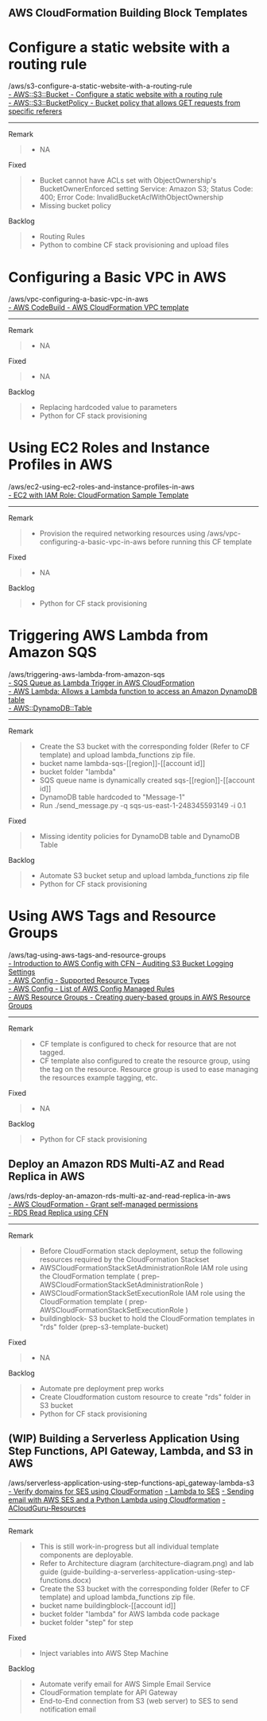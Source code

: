 ## AWS CloudFormation Building Block Templates

# Configure a static website with a routing rule
/aws/s3-configure-a-static-website-with-a-routing-rule\
[- AWS::S3::Bucket - Configure a static website with a routing rule](https://docs.aws.amazon.com/AWSCloudFormation/latest/UserGuide/aws-properties-s3-bucket.html)\
[- AWS::S3::BucketPolicy - Bucket policy that allows GET requests from specific referers ](https://docs.aws.amazon.com/AWSCloudFormation/latest/UserGuide/aws-properties-s3-policy.html)

---
Remark
>- NA

Fixed
>- Bucket cannot have ACLs set with ObjectOwnership's BucketOwnerEnforced setting 
>  Service: Amazon S3; Status Code: 400; Error Code: InvalidBucketAclWithObjectOwnership
>- Missing bucket policy

Backlog
>- Routing Rules
>- Python to combine CF stack provisioning and upload files

# Configuring a Basic VPC in AWS
/aws/vpc-configuring-a-basic-vpc-in-aws\
[- AWS CodeBuild - AWS CloudFormation VPC template](https://docs.aws.amazon.com/codebuild/latest/userguide/cloudformation-vpc-template.html)

---
Remark 
>- NA

Fixed
>- NA

Backlog
>- Replacing hardcoded value to parameters
>- Python for CF stack provisioning

# Using EC2 Roles and Instance Profiles in AWS
/aws/ec2-using-ec2-roles-and-instance-profiles-in-aws\
[- EC2 with IAM Role: CloudFormation Sample Template](https://www.radishlogic.com/aws/cloudformation/cloudformation-ec2-with-iam-role-template/)

---
Remark
>- Provision the required networking resources using /aws/vpc-configuring-a-basic-vpc-in-aws 
>  before running this CF template

Fixed
>- NA

Backlog
>- Python for CF stack provisioning

# Triggering AWS Lambda from Amazon SQS
/aws/triggering-aws-lambda-from-amazon-sqs\
[- SQS Queue as Lambda Trigger in AWS CloudFormation](https://www.itonaut.com/2018/07/11/sqs-queue-as-lambda-trigger-in-aws-cloudformation/)\
[- AWS Lambda: Allows a Lambda function to access an Amazon DynamoDB table](https://docs.aws.amazon.com/IAM/latest/UserGuide/reference_policies_examples_lambda-access-dynamodb.html)\
[- AWS::DynamoDB::Table](https://docs.aws.amazon.com/AWSCloudFormation/latest/UserGuide/aws-resource-dynamodb-table.html)

---
Remark
>- Create the S3 bucket with the corresponding folder (Refer to CF template) and upload 
>  lambda_functions zip file.
>  - bucket name lambda-sqs-[[region]]-[[account id]]
>  - bucket folder "lambda" 
>- SQS queue name is dynamically created sqs-[[region]]-[[account id]]
>- DynamoDB table hardcoded to "Message-1"
>- Run ./send_message.py -q sqs-us-east-1-248345593149 -i 0.1

Fixed
>- Missing identity policies for DynamoDB table and DynamoDB Table

Backlog
>- Automate S3 bucket setup and upload lambda_functions zip file
>- Python for CF stack provisioning

# Using AWS Tags and Resource Groups
/aws/tag-using-aws-tags-and-resource-groups\
[- Introduction to AWS Config with CFN – Auditing S3 Bucket Logging Settings](https://awstut.com/en/2022/12/03/introduction-to-aws-config-with-cfn-auditing-s3-bucket-logging-settings-en/)\
[- AWS Config - Supported Resource Types](https://docs.aws.amazon.com/config/latest/developerguide/resource-config-reference.html#supported-resources)\
[- AWS Config - List of AWS Config Managed Rules](https://docs.aws.amazon.com/config/latest/developerguide/managed-rules-by-aws-config.html)\
[- AWS Resource Groups - Creating query-based groups in AWS Resource Groups](https://docs.aws.amazon.com/ARG/latest/userguide/gettingstarted-query.html)

---
Remark
>- CF template is configured to check for resource that are not tagged.
>- CF template also configured to create the resource group, using the tag on the resource. 
>  Resource group is used to ease managing the resources example tagging, etc.

Fixed
>- NA

Backlog
>- Python for CF stack provisioning

## Deploy an Amazon RDS Multi-AZ and Read Replica in AWS
/aws/rds-deploy-an-amazon-rds-multi-az-and-read-replica-in-aws\
[- AWS CloudFormation - Grant self-managed permissions](https://docs.aws.amazon.com/AWSCloudFormation/latest/UserGuide/stacksets-prereqs-self-managed.html)\
[- RDS Read Replica using CFN](https://awstut.com/en/2023/01/09/rds-read-replica-using-cfn-en/)

---
Remark
>- Before CloudFormation stack deployment, setup the following resources required by the 
>  CloudFormation Stackset
>  - AWSCloudFormationStackSetAdministrationRole IAM role using the 
>    CloudFormation template ( prep-AWSCloudFormationStackSetAdministrationRole )
>  - AWSCloudFormationStackSetExecutionRole IAM role using the 
>    CloudFormation template ( prep-AWSCloudFormationStackSetExecutionRole )
>  - buildingblock-<Account ID> S3 bucket to hold the 
>    CloudFormation templates in "rds" folder (prep-s3-template-bucket)

Fixed
>- NA

Backlog
>- Automate pre deployment prep works
>- Create Cloudformation custom resource to create "rds" folder in S3 bucket
>- Python for CF stack provisioning

## (WIP) Building a Serverless Application Using Step Functions, API Gateway, Lambda, and S3 in AWS
/aws/serverless-application-using-step-functions-api_gateway-lambda-s3
[- Verify domains for SES using CloudFormation](https://medium.com/poka-techblog/verify-domains-for-ses-using-cloudformation-8dd185c9b05c)
[- Lambda to SES](https://serverlessland.com/patterns/lambda-ses)
[- Sending email with AWS SES and a Python Lambda using Cloudformation](https://www.thelambdablog.com/sending-email-with-aws-ses-and-a-python-lambda-using-cloudformation/)
[- ACloudGuru-Resources](https://github.com/ACloudGuru-Resources/lab-building-a-serverless-application-using-step-functions-api-gateway-lambda-and-s3-in-aws)

---
Remark
>- This is still work-in-progress but all individual template components are deployable.
>- Refer to Architecture diagram (architecture-diagram.png) and 
>  lab guide (guide-building-a-serverless-application-using-step-functions.docx)
>- Create the S3 bucket with the corresponding folder (Refer to CF template) and upload 
>  lambda_functions zip file.
>  - bucket name buildingblock-[[account id]]
>  - bucket folder "lambda" for AWS lambda code package
>  - bucket folder "step" for step 

Fixed
>- Inject variables into AWS Step Machine

Backlog
>- Automate verify email for AWS Simple Email Service
>- CloudFormation template for API Gateway
>- End-to-End connection from S3 (web server) to SES to send notification email